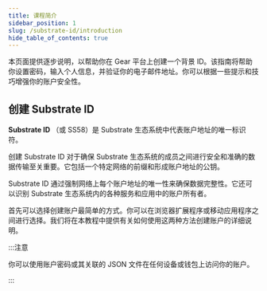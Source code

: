 ```yaml
---
title: 课程简介
sidebar_position: 1
slug: /substrate-id/introduction
hide_table_of_contents: true
---
```


本页面提供逐步说明，以帮助你在 Gear 平台上创建一个背景 ID。该指南将帮助你设置密码，输入个人信息，并验证你的电子邮件地址。你可以根据一些提示和技巧增强你的账户安全性。

## 创建 Substrate ID

**Substrate ID** （或 SS58）是 Substrate 生态系统中代表账户地址的唯一标识符。

创建 Substrate ID 对于确保 Substrate 生态系统的成员之间进行安全和准确的数据传输至关重要。它包括一个特定网络的前缀和形成账户地址的公钥。

Substrate ID 通过强制网络上每个账户地址的唯一性来确保数据完整性。它还可以识别 Substrate 生态系统内的各种服务和应用中的账户所有者。

首先可以选择创建账户最简单的方式。你可以在浏览器扩展程序或移动应用程序之间进行选择。我们将在本教程中提供有关如何使用这两种方法创建账户的详细说明。

:::注意

你可以使用账户密码或其关联的 JSON 文件在任何设备或钱包上访问你的账户。

:::                                                        
